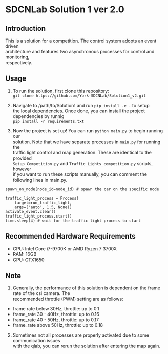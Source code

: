# SDCNLab Solution 1 ver 2.0
## Introduction
This is a solution for a competition. The control system adopts an event driven \
architecture and features two asynchronous processes for control and monitoring, \
respectively. 
## Usage
1. To run the solution, first clone this repository: \
```git clone https://github.com/York-SDCNLab/Solution1_v2.git```

2. Navigate to /path/to/Solution1 and run ```pip install -e .``` to setup \
the local dependencies. Once done, you can install the project dependencies by runnig \
```pip install -r requirements.txt```

3. Now the project is set up! You can run ```python main.py``` to begin running our \
solution. Note that we have separate processes in ```main.py``` for running the \
traffic light control and map generation. These are identical to the provided \
```Setup_Competition.py``` and ```Traffic_Lights_competition.py``` scripts, however \
if you want to run these scripts manually, you can comment the following lines in main.py.

```
spawn_on_node(node_id=node_id) # spawn the car on the specific node
```

```
traffic_light_process = Process(
    target=run_traffic_light, 
    args=('auto', 1.5, None))
activate_event.clear()
traffic_light_process.start()
time.sleep(4) # wait for the traffic light process to start
```
## Recommended Hardware Requirements
- CPU: Intel Core i7-9700K or AMD Ryzen 7 3700X 
- RAM: 16GB 
- GPU: GTX1650
## Note
1. Generally, the performance of this solution is dependent on the frame rate of the csi camera. The \
recommended throttle (PWM) setting are as follows: 
- frame rate below 30Hz, throttle: up to 0.1 
- frame_rate 30 - 40Hz, throttle: up to 0.16    
- frame_rate 40 - 50Hz, throttle: up to 0.17    
- frame_rate above 50Hz, throttle: up to 0.18 
2. Sometimes not all processes are properly activated due to some communication issues \
with the qlab, you can rerun the solution after entering the map again.

